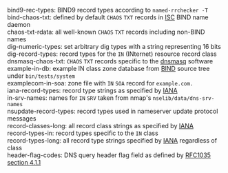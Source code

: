 bind9-rec-types: BIND9 record types according to `named-rrchecker -T`  
bind-chaos-txt: defined by default `CHAOS` `TXT` records in [ISC](https://www.isc.org/) BIND name daemon  
chaos-txt-rdata: all well-known `CHAOS` `TXT` records including non-BIND names  
dig-numeric-types: set arbitrary dig types with a string representing 16 bits  
dig-record-types: record types for the `IN` (INternet) resource record class  
dnsmasq-chaos-txt: `CHAOS` `TXT` records specific to the [dnsmasq](http://www.thekelleys.org.uk/dnsmasq/doc.html) software  
example-in-db: example IN class zone database from [BIND](https://www.isc.org/downloads/bind/) source tree under `bin/tests/system`  
examplecom-in-soa: zone file with `IN` `SOA` record for `example.com.`  
iana-record-types: record type strings as specified by [IANA](https://www.iana.org)     
in-srv-names: names for `IN` `SRV` taken from nmap's `nselib/data/dns-srv-names`  
nsupdate-record-types: record types used in nameserver update protocol messages  
record-classes-long: all record class strings as specified by [IANA](https://www.iana.org)  
record-types-in: record types specific to the `IN` class   
record-types-long: all record type strings specified by [IANA](https://www.iana.org) regardless of class  
header-flag-codes: DNS query header flag field as defined by [RFC1035 section 4.1.1](https://tools.ietf.org/html/rfc1035#section-4.1.1)  
